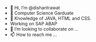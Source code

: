 - 👋 Hi, I’m @dishantrawat
- 👀 Computer Science Garduate
- 🌱 Knowledge of JAVA, HTML and CSS.
-    Working on SAP ABAP
- 💞️ I’m looking to collaborate on ...
- 📫 How to reach me ...

<!---
dishantrawat/dishantrawat is a ✨ special ✨ repository because its `README.md` (this file) appears on your GitHub profile.
You can click the Preview link to take a look at your changes.
--->
